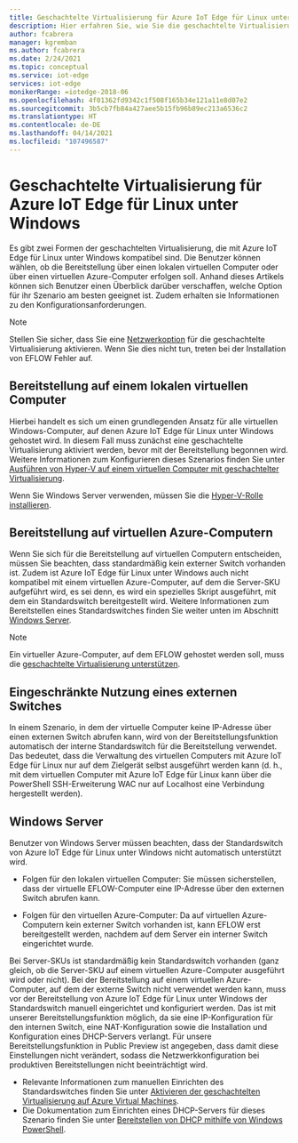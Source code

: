 ```yaml
---
title: Geschachtelte Virtualisierung für Azure IoT Edge für Linux unter Windows | Microsoft-Dokumentation
description: Hier erfahren Sie, wie Sie die geschachtelte Virtualisierung in Azure IoT Edge für Linux unter Windows steuern.
author: fcabrera
manager: kgremban
ms.author: fcabrera
ms.date: 2/24/2021
ms.topic: conceptual
ms.service: iot-edge
services: iot-edge
monikerRange: =iotedge-2018-06
ms.openlocfilehash: 4f01362fd9342c1f508f165b34e121a11e8d07e2
ms.sourcegitcommit: 3b5cb7fb84a427aee5b15fb96b89ec213a6536c2
ms.translationtype: HT
ms.contentlocale: de-DE
ms.lasthandoff: 04/14/2021
ms.locfileid: "107496587"
---
```

# <a name="nested-virtualization-for-azure-iot-edge-for-linux-on-windows"></a>Geschachtelte Virtualisierung für Azure IoT Edge für Linux unter Windows
Es gibt zwei Formen der geschachtelten Virtualisierung, die mit Azure IoT Edge für Linux unter Windows kompatibel sind. Die Benutzer können wählen, ob die Bereitstellung über einen lokalen virtuellen Computer oder über einen virtuellen Azure-Computer erfolgen soll. Anhand dieses Artikels können sich Benutzer einen Überblick darüber verschaffen, welche Option für ihr Szenario am besten geeignet ist. Zudem erhalten sie Informationen zu den Konfigurationsanforderungen.

> [!NOTE]
>
> Stellen Sie sicher, dass Sie eine [Netzwerkoption](/virtualization/hyper-v-on-windows/user-guide/nested-virtualization#networking-options) für die geschachtelte Virtualisierung aktivieren. Wenn Sie dies nicht tun, treten bei der Installation von EFLOW Fehler auf. 

## <a name="deployment-on-local-vm"></a>Bereitstellung auf einem lokalen virtuellen Computer
Hierbei handelt es sich um einen grundlegenden Ansatz für alle virtuellen Windows-Computer, auf denen Azure IoT Edge für Linux unter Windows gehostet wird. In diesem Fall muss zunächst eine geschachtelte Virtualisierung aktiviert werden, bevor mit der Bereitstellung begonnen wird. Weitere Informationen zum Konfigurieren dieses Szenarios finden Sie unter [Ausführen von Hyper-V auf einem virtuellen Computer mit geschachtelter Virtualisierung](https://docs.microsoft.com/virtualization/hyper-v-on-windows/user-guide/nested-virtualization).

Wenn Sie Windows Server verwenden, müssen Sie die [Hyper-V-Rolle installieren](https://docs.microsoft.com/windows-server/virtualization/hyper-v/get-started/install-the-hyper-v-role-on-windows-server).

## <a name="deployment-on-azure-vms"></a>Bereitstellung auf virtuellen Azure-Computern
Wenn Sie sich für die Bereitstellung auf virtuellen Computern entscheiden, müssen Sie beachten, dass standardmäßig kein externer Switch vorhanden ist. Zudem ist Azure IoT Edge für Linux unter Windows auch nicht kompatibel mit einem virtuellen Azure-Computer, auf dem die Server-SKU aufgeführt wird, es sei denn, es wird ein spezielles Skript ausgeführt, mit dem ein Standardswitch bereitgestellt wird. Weitere Informationen zum Bereitstellen eines Standardswitches finden Sie weiter unten im Abschnitt [Windows Server](#windows-server). 

> [!NOTE]
>
> Ein virtueller Azure-Computer, auf dem EFLOW gehostet werden soll, muss die [geschachtelte Virtualisierung unterstützen](../virtual-machines/acu.md).


## <a name="limited-use-of-external-switch"></a>Eingeschränkte Nutzung eines externen Switches
In einem Szenario, in dem der virtuelle Computer keine IP-Adresse über einen externen Switch abrufen kann, wird von der Bereitstellungsfunktion automatisch der interne Standardswitch für die Bereitstellung verwendet. Das bedeutet, dass die Verwaltung des virtuellen Computers mit Azure IoT Edge für Linux nur auf dem Zielgerät selbst ausgeführt werden kann (d. h., mit dem virtuellen Computer mit Azure IoT Edge für Linux kann über die PowerShell SSH-Erweiterung WAC nur auf Localhost eine Verbindung hergestellt werden).

## <a name="windows-server"></a>Windows Server
Benutzer von Windows Server müssen beachten, dass der Standardswitch von Azure IoT Edge für Linux unter Windows nicht automatisch unterstützt wird.

* Folgen für den lokalen virtuellen Computer: Sie müssen sicherstellen, dass der virtuelle EFLOW-Computer eine IP-Adresse über den externen Switch abrufen kann.

* Folgen für den virtuellen Azure-Computer: Da auf virtuellen Azure-Computern kein externer Switch vorhanden ist, kann EFLOW erst bereitgestellt werden, nachdem auf dem Server ein interner Switch eingerichtet wurde.

Bei Server-SKUs ist standardmäßig kein Standardswitch vorhanden (ganz gleich, ob die Server-SKU auf einem virtuellen Azure-Computer ausgeführt wird oder nicht). Bei der Bereitstellung auf einem virtuellen Azure-Computer, auf dem der externe Switch nicht verwendet werden kann, muss vor der Bereitstellung von Azure IoT Edge für Linux unter Windows der Standardswitch manuell eingerichtet und konfiguriert werden. Das ist mit unserer Bereitstellungsfunktion möglich, da sie eine IP-Konfiguration für den internen Switch, eine NAT-Konfiguration sowie die Installation und Konfiguration eines DHCP-Servers verlangt. Für unsere Bereitstellungsfunktion in Public Preview ist angegeben, dass damit diese Einstellungen nicht verändert, sodass die Netzwerkkonfiguration bei produktiven Bereitstellungen nicht beeinträchtigt wird.

* Relevante Informationen zum manuellen Einrichten des Standardswitches finden Sie unter [Aktivieren der geschachtelten Virtualisierung auf Azure Virtual Machines](https://docs.microsoft.com/azure/virtual-machines/windows/nested-virtualization).
* Die Dokumentation zum Einrichten eines DHCP-Servers für dieses Szenario finden Sie unter [Bereitstellen von DHCP mithilfe von Windows PowerShell](https://docs.microsoft.com/windows-server/networking/technologies/dhcp/dhcp-deploy-wps).
